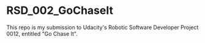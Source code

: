 # RSD_002_GoChaseIt
This repo is my submission to Udacity's Robotic Software Developer Project 0012, entitled "Go Chase It".
